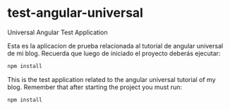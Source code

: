 # test-angular-universal
Universal Angular Test Application

Esta es la aplicacion de prueba relacionada al tutorial de angular universal de mi blog. Recuerda que luego de iniciado el proyecto deberás ejecutar:

```sh
npm install
```

This is the test application related to the angular universal tutorial of my blog. Remember that after starting the project you must run:


```sh
npm install
```
